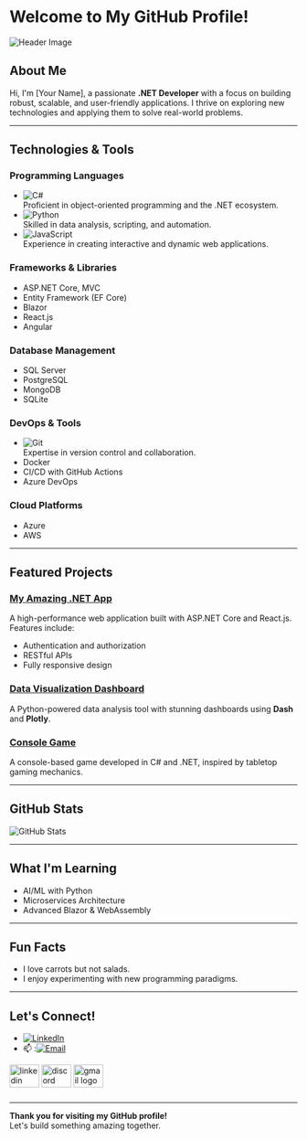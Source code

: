 # Welcome to My GitHub Profile!

![Header Image](https://via.placeholder.com/1000x300.png?text=Welcome+to+My+Portfolio)

## About Me
Hi, I'm [Your Name], a passionate **.NET Developer** with a focus on building robust, scalable, and user-friendly applications. I thrive on exploring new technologies and applying them to solve real-world problems.

---

## Technologies & Tools
### Programming Languages
- ![C#](https://img.shields.io/badge/-C%23-239120?logo=csharp&logoColor=white&style=flat-square)  
  Proficient in object-oriented programming and the .NET ecosystem.
- ![Python](https://img.shields.io/badge/-Python-3776AB?logo=python&logoColor=white&style=flat-square)  
  Skilled in data analysis, scripting, and automation.
- ![JavaScript](https://img.shields.io/badge/-JavaScript-F7DF1E?logo=javascript&logoColor=black&style=flat-square)  
  Experience in creating interactive and dynamic web applications.

### Frameworks & Libraries
- ASP.NET Core, MVC  
- Entity Framework (EF Core)  
- Blazor  
- React.js  
- Angular  

### Database Management
- SQL Server  
- PostgreSQL  
- MongoDB  
- SQLite  

### DevOps & Tools
- ![Git](https://img.shields.io/badge/-Git-F05032?logo=git&logoColor=white&style=flat-square)  
  Expertise in version control and collaboration.
- Docker  
- CI/CD with GitHub Actions  
- Azure DevOps  

### Cloud Platforms
- Azure  
- AWS  

---

## Featured Projects
### [My Amazing .NET App](https://github.com/username/amazing-dotnet-app)  
A high-performance web application built with ASP.NET Core and React.js. Features include:
- Authentication and authorization  
- RESTful APIs  
- Fully responsive design  

### [Data Visualization Dashboard](https://github.com/username/data-dashboard)  
A Python-powered data analysis tool with stunning dashboards using **Dash** and **Plotly**.

### [Console Game](https://github.com/username/console-game)  
A console-based game developed in C# and .NET, inspired by tabletop gaming mechanics.

---

## GitHub Stats
![GitHub Stats](https://github-readme-stats.vercel.app/api?username=yourusername&show_icons=true&theme=radical)

---

## What I'm Learning
- AI/ML with Python  
- Microservices Architecture  
- Advanced Blazor & WebAssembly  

---

## Fun Facts
- I love carrots but not salads.  
- I enjoy experimenting with new programming paradigms.

---

## Let's Connect!
- [![LinkedIn](https://img.shields.io/badge/LinkedIn-0077B5?logo=linkedin&logoColor=white&style=flat-square)](https://www.linkedin.com/in/al-daghestani/)  
- 📫 :[![Email](<img src="https://raw.githubusercontent.com/maurodesouza/profile-readme-generator/master/src/assets/icons/social/gmail/default.svg" width="52" height="40" alt="gmail logo"  />)](mailto:mohanad.aldaghestani@gmail.com)  

<div align="left">
  <img src="https://raw.githubusercontent.com/maurodesouza/profile-readme-generator/master/src/assets/icons/social/linkedin/default.svg" width="52" height="40" alt="linkedin logo"  />
  <img src="https://raw.githubusercontent.com/maurodesouza/profile-readme-generator/master/src/assets/icons/social/discord/default.svg" width="52" height="40" alt="discord logo"  />
  <img src="https://raw.githubusercontent.com/maurodesouza/profile-readme-generator/master/src/assets/icons/social/gmail/default.svg" width="52" height="40" alt="gmail logo"  />
</div>

###

---

**Thank you for visiting my GitHub profile!**  
Let's build something amazing together.
